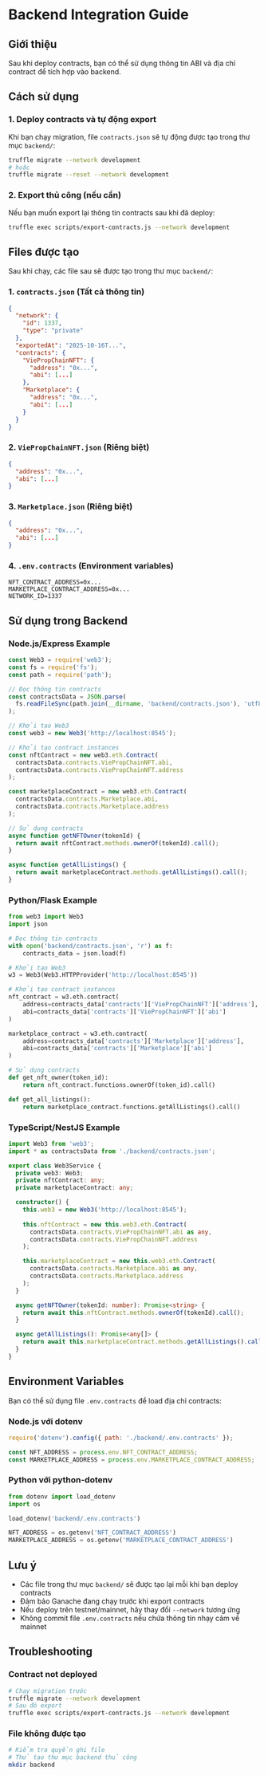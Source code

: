 # Backend Integration Guide

## Giới thiệu

Sau khi deploy contracts, bạn có thể sử dụng thông tin ABI và địa chỉ contract để tích hợp vào backend.

## Cách sử dụng

### 1. Deploy contracts và tự động export

Khi bạn chạy migration, file `contracts.json` sẽ tự động được tạo trong thư mục `backend/`:

```bash
truffle migrate --network development
# hoặc
truffle migrate --reset --network development
```

### 2. Export thủ công (nếu cần)

Nếu bạn muốn export lại thông tin contracts sau khi đã deploy:

```bash
truffle exec scripts/export-contracts.js --network development
```

## Files được tạo

Sau khi chạy, các file sau sẽ được tạo trong thư mục `backend/`:

### 1. `contracts.json` (Tất cả thông tin)
```json
{
  "network": {
    "id": 1337,
    "type": "private"
  },
  "exportedAt": "2025-10-16T...",
  "contracts": {
    "ViePropChainNFT": {
      "address": "0x...",
      "abi": [...]
    },
    "Marketplace": {
      "address": "0x...",
      "abi": [...]
    }
  }
}
```

### 2. `ViePropChainNFT.json` (Riêng biệt)
```json
{
  "address": "0x...",
  "abi": [...]
}
```

### 3. `Marketplace.json` (Riêng biệt)
```json
{
  "address": "0x...",
  "abi": [...]
}
```

### 4. `.env.contracts` (Environment variables)
```env
NFT_CONTRACT_ADDRESS=0x...
MARKETPLACE_CONTRACT_ADDRESS=0x...
NETWORK_ID=1337
```

## Sử dụng trong Backend

### Node.js/Express Example

```javascript
const Web3 = require('web3');
const fs = require('fs');
const path = require('path');

// Đọc thông tin contracts
const contractsData = JSON.parse(
  fs.readFileSync(path.join(__dirname, 'backend/contracts.json'), 'utf8')
);

// Khởi tạo Web3
const web3 = new Web3('http://localhost:8545');

// Khởi tạo contract instances
const nftContract = new web3.eth.Contract(
  contractsData.contracts.ViePropChainNFT.abi,
  contractsData.contracts.ViePropChainNFT.address
);

const marketplaceContract = new web3.eth.Contract(
  contractsData.contracts.Marketplace.abi,
  contractsData.contracts.Marketplace.address
);

// Sử dụng contracts
async function getNFTOwner(tokenId) {
  return await nftContract.methods.ownerOf(tokenId).call();
}

async function getAllListings() {
  return await marketplaceContract.methods.getAllListings().call();
}
```

### Python/Flask Example

```python
from web3 import Web3
import json

# Đọc thông tin contracts
with open('backend/contracts.json', 'r') as f:
    contracts_data = json.load(f)

# Khởi tạo Web3
w3 = Web3(Web3.HTTPProvider('http://localhost:8545'))

# Khởi tạo contract instances
nft_contract = w3.eth.contract(
    address=contracts_data['contracts']['ViePropChainNFT']['address'],
    abi=contracts_data['contracts']['ViePropChainNFT']['abi']
)

marketplace_contract = w3.eth.contract(
    address=contracts_data['contracts']['Marketplace']['address'],
    abi=contracts_data['contracts']['Marketplace']['abi']
)

# Sử dụng contracts
def get_nft_owner(token_id):
    return nft_contract.functions.ownerOf(token_id).call()

def get_all_listings():
    return marketplace_contract.functions.getAllListings().call()
```

### TypeScript/NestJS Example

```typescript
import Web3 from 'web3';
import * as contractsData from './backend/contracts.json';

export class Web3Service {
  private web3: Web3;
  private nftContract: any;
  private marketplaceContract: any;

  constructor() {
    this.web3 = new Web3('http://localhost:8545');
    
    this.nftContract = new this.web3.eth.Contract(
      contractsData.contracts.ViePropChainNFT.abi as any,
      contractsData.contracts.ViePropChainNFT.address
    );

    this.marketplaceContract = new this.web3.eth.Contract(
      contractsData.contracts.Marketplace.abi as any,
      contractsData.contracts.Marketplace.address
    );
  }

  async getNFTOwner(tokenId: number): Promise<string> {
    return await this.nftContract.methods.ownerOf(tokenId).call();
  }

  async getAllListings(): Promise<any[]> {
    return await this.marketplaceContract.methods.getAllListings().call();
  }
}
```

## Environment Variables

Bạn có thể sử dụng file `.env.contracts` để load địa chỉ contracts:

### Node.js với dotenv

```javascript
require('dotenv').config({ path: './backend/.env.contracts' });

const NFT_ADDRESS = process.env.NFT_CONTRACT_ADDRESS;
const MARKETPLACE_ADDRESS = process.env.MARKETPLACE_CONTRACT_ADDRESS;
```

### Python với python-dotenv

```python
from dotenv import load_dotenv
import os

load_dotenv('backend/.env.contracts')

NFT_ADDRESS = os.getenv('NFT_CONTRACT_ADDRESS')
MARKETPLACE_ADDRESS = os.getenv('MARKETPLACE_CONTRACT_ADDRESS')
```

## Lưu ý

- Các file trong thư mục `backend/` sẽ được tạo lại mỗi khi bạn deploy contracts
- Đảm bảo Ganache đang chạy trước khi export contracts
- Nếu deploy trên testnet/mainnet, hãy thay đổi `--network` tương ứng
- Không commit file `.env.contracts` nếu chứa thông tin nhạy cảm về mainnet

## Troubleshooting

### Contract not deployed
```bash
# Chạy migration trước
truffle migrate --network development
# Sau đó export
truffle exec scripts/export-contracts.js --network development
```

### File không được tạo
```bash
# Kiểm tra quyền ghi file
# Thử tạo thư mục backend thủ công
mkdir backend
```
